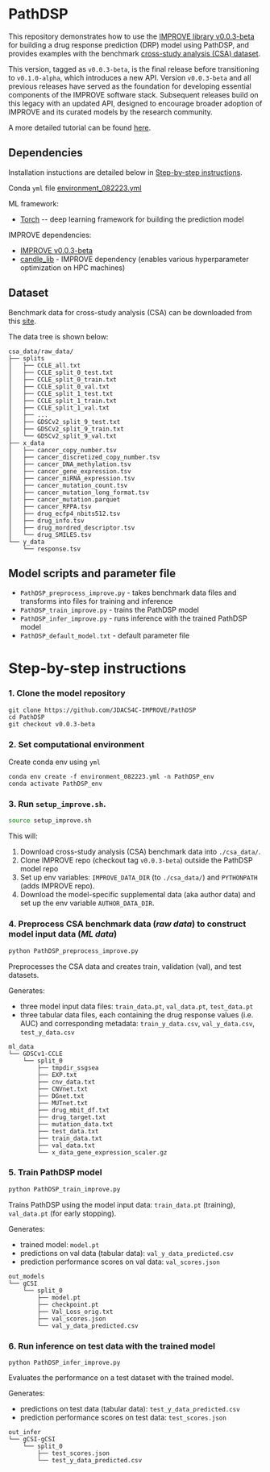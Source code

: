 # PathDSP

This repository demonstrates how to use the [IMPROVE library v0.0.3-beta](https://github.com/JDACS4C-IMPROVE/IMPROVE/tree/v0.0.3-beta) for building a drug response prediction (DRP) model using PathDSP, and provides examples with the benchmark [cross-study analysis (CSA) dataset](https://web.cels.anl.gov/projects/IMPROVE_FTP/candle/public/improve/benchmarks/single_drug_drp/benchmark-data-pilot1/csa_data/).

This version, tagged as `v0.0.3-beta`, is the final release before transitioning to `v0.1.0-alpha`, which introduces a new API. Version `v0.0.3-beta` and all previous releases have served as the foundation for developing essential components of the IMPROVE software stack. Subsequent releases build on this legacy with an updated API, designed to encourage broader adoption of IMPROVE and its curated models by the research community.

A more detailed tutorial can be found [here](https://jdacs4c-improve.github.io/docs/v0.0.3-beta/content/ModelContributorGuide.html).


## Dependencies
Installation instuctions are detailed below in [Step-by-step instructions](#step-by-step-instructions).

Conda `yml` file [environment_082223.yml](./environment_082223.yml)

ML framework:
+ [Torch](https://pytorch.org/) -- deep learning framework for building the prediction model

IMPROVE dependencies:
+ [IMPROVE v0.0.3-beta](https://github.com/JDACS4C-IMPROVE/IMPROVE/tree/v0.0.3-beta)
+ [candle_lib](https://github.com/ECP-CANDLE/candle_lib) - IMPROVE dependency (enables various hyperparameter optimization on HPC machines) 



## Dataset
Benchmark data for cross-study analysis (CSA) can be downloaded from this [site](https://web.cels.anl.gov/projects/IMPROVE_FTP/candle/public/improve/benchmarks/single_drug_drp/benchmark-data-pilot1/csa_data/).

The data tree is shown below:
```
csa_data/raw_data/
├── splits
│   ├── CCLE_all.txt
│   ├── CCLE_split_0_test.txt
│   ├── CCLE_split_0_train.txt
│   ├── CCLE_split_0_val.txt
│   ├── CCLE_split_1_test.txt
│   ├── CCLE_split_1_train.txt
│   ├── CCLE_split_1_val.txt
│   ├── ...
│   ├── GDSCv2_split_9_test.txt
│   ├── GDSCv2_split_9_train.txt
│   └── GDSCv2_split_9_val.txt
├── x_data
│   ├── cancer_copy_number.tsv
│   ├── cancer_discretized_copy_number.tsv
│   ├── cancer_DNA_methylation.tsv
│   ├── cancer_gene_expression.tsv
│   ├── cancer_miRNA_expression.tsv
│   ├── cancer_mutation_count.tsv
│   ├── cancer_mutation_long_format.tsv
│   ├── cancer_mutation.parquet
│   ├── cancer_RPPA.tsv
│   ├── drug_ecfp4_nbits512.tsv
│   ├── drug_info.tsv
│   ├── drug_mordred_descriptor.tsv
│   └── drug_SMILES.tsv
└── y_data
    └── response.tsv
```


## Model scripts and parameter file
+ `PathDSP_preprocess_improve.py` - takes benchmark data files and transforms into files for training and inference
+ `PathDSP_train_improve.py` - trains the PathDSP model
+ `PathDSP_infer_improve.py` - runs inference with the trained PathDSP model
+ `PathDSP_default_model.txt` - default parameter file



# Step-by-step instructions

### 1. Clone the model repository
```
git clone https://github.com/JDACS4C-IMPROVE/PathDSP
cd PathDSP
git checkout v0.0.3-beta
```


### 2. Set computational environment
Create conda env using `yml`
```
conda env create -f environment_082223.yml -n PathDSP_env
conda activate PathDSP_env
```


### 3. Run `setup_improve.sh`.
```bash
source setup_improve.sh
```

This will:
1. Download cross-study analysis (CSA) benchmark data into `./csa_data/`.
2. Clone IMPROVE repo (checkout tag `v0.0.3-beta`) outside the PathDSP model repo
3. Set up env variables: `IMPROVE_DATA_DIR` (to `./csa_data/`) and `PYTHONPATH` (adds IMPROVE repo).
4. Download the model-specific supplemental data (aka author data) and set up the env variable `AUTHOR_DATA_DIR`.


### 4. Preprocess CSA benchmark data (_raw data_) to construct model input data (_ML data_)
```bash
python PathDSP_preprocess_improve.py
```

Preprocesses the CSA data and creates train, validation (val), and test datasets.

Generates:
* three model input data files: `train_data.pt`, `val_data.pt`, `test_data.pt`
* three tabular data files, each containing the drug response values (i.e. AUC) and corresponding metadata: `train_y_data.csv`, `val_y_data.csv`, `test_y_data.csv`

```
ml_data
└── GDSCv1-CCLE
    └── split_0
        ├── tmpdir_ssgsea
        ├── EXP.txt
        ├── cnv_data.txt
        ├── CNVnet.txt
        ├── DGnet.txt
        ├── MUTnet.txt
        ├── drug_mbit_df.txt
        ├── drug_target.txt
        ├── mutation_data.txt 
        ├── test_data.txt
        ├── train_data.txt
        ├── val_data.txt
        └── x_data_gene_expression_scaler.gz
```


### 5. Train PathDSP model
```bash
python PathDSP_train_improve.py
```

Trains PathDSP using the model input data: `train_data.pt` (training), `val_data.pt` (for early stopping).

Generates:
* trained model: `model.pt`
* predictions on val data (tabular data): `val_y_data_predicted.csv`
* prediction performance scores on val data: `val_scores.json`
```
out_models
└── gCSI
    └── split_0
        ├── model.pt
        ├── checkpoint.pt
        ├── Val_Loss_orig.txt
        ├── val_scores.json
        └── val_y_data_predicted.csv
```


### 6. Run inference on test data with the trained model
```python PathDSP_infer_improve.py```

Evaluates the performance on a test dataset with the trained model.

Generates:
* predictions on test data (tabular data): `test_y_data_predicted.csv`
* prediction performance scores on test data: `test_scores.json`
```
out_infer
└── gCSI-gCSI
    └── split_0
        ├── test_scores.json
        └── test_y_data_predicted.csv
```